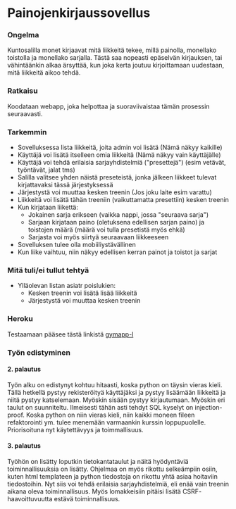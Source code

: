 # Painojenkirjaussovellus

### Ongelma

Kuntosalilla monet kirjaavat mitä liikkeitä tekee, millä painolla, monellako toistolla ja monellako sarjalla. Tästä saa nopeasti epäselvän kirjauksen, tai vähintäänkin alkaa ärsyttää, kun joka kerta joutuu kirjoittamaan uudestaan, mitä liikkeitä aikoo tehdä.

### Ratkaisu

Koodataan webapp, joka helpottaa ja suoraviivaistaa tämän prosessin seuraavasti.

### Tarkemmin

  * Sovelluksessa lista liikkeitä, joita admin voi lisätä (Nämä näkyy kaikille)
  * Käyttäjä voi lisätä itselleen omia liikkeitä (Nämä näkyy vain käyttäjälle)
  * Käyttäjä voi tehdä erilaisia sarjayhdistelmiä ("presettejä") (esim vetävät, työntävät, jalat tms)
  * Salilla valitsee yhden näistä preseteistä, jonka jälkeen liikkeet tulevat kirjattavaksi tässä järjestyksessä
  * Järjestystä voi muuttaa kesken treenin (Jos joku laite esim varattu)
  * Liikkeitä voi lisätä tähän treeniin (vaikuttamatta presettiin) kesken treenin
  * Kun kirjataan liikettä:
    * Jokainen sarja erikseen (vaikka nappi, jossa "seuraava sarja")
    * Sarjaan kirjataan paino (oletuksena edellisen sarjan paino) ja toistojen määrä (määrä voi tulla presetistä myös ehkä)
    * Sarjasta voi myös siirtyä seuraavaan liikkeeseen
  * Sovelluksen tulee olla mobiiliystävällinen
  * Kun liike vaihtuu, niin näkyy edellisen kerran painot ja toistot ja sarjat

### Mitä tuli/ei tullut tehtyä

  * Ylläolevan listan asiatr poislukien:
    * Kesken treenin voi lisätä lisää liikkeitä
    * Järjestystä voi muuttaa kesken treenin

### Heroku

Testaamaan pääsee tästä linkistä [gymapp-l](http://gymapp-l.herokuapp.com)

### Työn edistyminen

#### 2. palautus

Työn alku on edistynyt kohtuu hitaasti, koska python on täysin vieras kieli. Tällä hetkellä pystyy rekisteröityä käyttäjäksi ja pystyy lisäämään liikkeitä ja niitä pystyy katselemaan. Myöskin sisään pystyy kirjautumaan. Myöskin eri taulut on suunniteltu. Ilmeisesti tähän asti tehdyt SQL kyselyt on injection-proof. Koska python on niin vieras kieli, niin kaikki moneen fileen refaktorointi ym. tulee menemään varmaankin kurssin loppupuolelle. Priorisoituna nyt käytettävyys ja toimmallisuus.

#### 3. palautus

Työhön on lisätty loputkin tietokantataulut ja näitä hyödyntäviä toiminnallisuuksia on lisätty. Ohjelmaa on myös rikottu selkeämpiin osiin, kuten html templateen ja python tiedostoja on rikottu yhtä asiaa hoitaviin tiedostoihin. Nyt siis voi tehdä erilaisia sarjayhdistelmiä, eli enää vain treenin aikana oleva toiminnallisuus. Myös lomakkeisiin pitäisi lisätä CSRF- haavoittuvuutta estävä toiminnallisuus. 